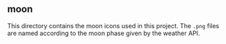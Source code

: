 ## moon

This directory contains the moon icons used in this project. The `.png` files are named according to the moon phase given by the weather API.
